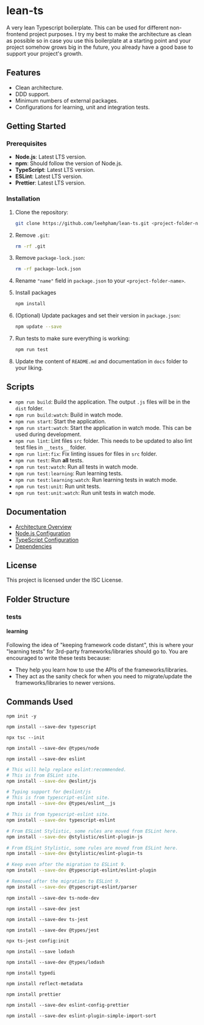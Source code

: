 # lean-ts

A very lean Typescript boilerplate.
This can be used for different non-frontend project purposes.
I try my best to make the architecture as clean as possible so in case
you use this boilerplate at a starting point and
your project somehow grows big in the future,
you already have a good base to support your project's growth.

## Features

- Clean architecture.
- DDD support.
- Minimum numbers of external packages.
- Configurations for learning, unit and integration tests.

## Getting Started

### Prerequisites

- **Node.js**: Latest LTS version.
- **npm**: Should follow the version of Node.js.
- **TypeScript**: Latest LTS version.
- **ESLint**: Latest LTS version.
- **Prettier**: Latest LTS version.

### Installation

1. Clone the repository:

    ```bash
    git clone https://github.com/leehpham/lean-ts.git <project-folder-name>

2. Remove `.git`:

    ```bash
    rm -rf .git
    ```

3. Remove `package-lock.json`:

    ```bash
    rm -rf package-lock.json
    ```

4. Rename `"name"` field in `package.json` to your `<project-folder-name>`.

5. Install packages

    ```bash
    npm install
    ```

6. (Optional) Update packages and set their version in `package.json`:

    ```bash
    npm update --save
    ```

7. Run tests to make sure everything is working:

    ```bash
    npm run test
    ```

8. Update the content of `README.md` and documentation in `docs` folder to your liking.

## Scripts

- `npm run build`: Build the application.
  The output `.js` files will be in the `dist` folder.
- `npm run build:watch`: Build in watch mode.
- `npm run start`: Start the application.
- `npm run start:watch`: Start the application in watch mode.
  This can be used during development.
- `npm run lint`: Lint files `src` folder.
  This needs to be updated to also lint test files in `__tests__` folder.
- `npm run lint:fix`: Fix linting issues for files in `src` folder.
- `npm run test`: Run **all** tests.
- `npm run test:watch`: Run all tests in watch mode.
- `npm run test:learning`: Run learning tests.
- `npm run test:learning:watch`: Run learning tests in watch mode.
- `npm run test:unit`: Run unit tests.
- `npm run test:unit:watch`: Run unit tests in watch mode.

## Documentation

- [Architecture Overview](./docs/ARCHITECTURE.md)
- [Node.js Configuration](./docs/NODEJS_CONFIG.md)
- [TypeScript Configuration]()
- [Dependencies](./docs/DEPENDENCIES.md)

## License

This project is licensed under the ISC License.

## Folder Structure

### __tests__

#### learning

Following the idea of "keeping framework code distant",
this is where your "learning tests" for 3rd-party frameworks/libraries should go to.
You are encouraged to write these tests because:
- They help you learn how to use the APIs of the frameworks/libraries.
- They act as the sanity check for when you need to migrate/update the frameworks/libraries to newer versions.

## Commands Used

`npm init -y`

`npm install --save-dev typescript`

`npx tsc --init`

`npm install --save-dev @types/node`

`npm install --save-dev eslint`

```bash
# This will help replace eslint:recommended.
# This is from ESLint site. 
npm install --save-dev @eslint/js
```

```bash
# Typing support for @eslint/js
# This is from typescript-eslint site.
npm install --save-dev @types/eslint__js

```

```bash
# This is from typescript-eslint site.
npm install --save-dev typescript-eslint
```

```bash
# From ESLint Stylistic, some rules are moved from ESLint here.
npm install --save-dev @stylistic/eslint-plugin-js
```

```bash
# From ESLint Stylistic, some rules are moved from ESLint here.
npm install --save-dev @stylistic/eslint-plugin-ts
```

```bash
# Keep even after the migration to ESLint 9.
npm install --save-dev @typescript-eslint/eslint-plugin
```

```bash
# Removed after the migration to ESLint 9.
npm install --save-dev @typescript-eslint/parser
```

`npm install --save-dev ts-node-dev`

`npm install --save-dev jest`

`npm install --save-dev ts-jest`

`npm install --save-dev @types/jest`

`npx ts-jest config:init`

`npm install --save lodash`

`npm install --save-dev @types/lodash`

`npm install typedi`

`npm install reflect-metadata`

`npm install prettier`

`npm install --save-dev eslint-config-prettier`

`npm install --save-dev eslint-plugin-simple-import-sort`
